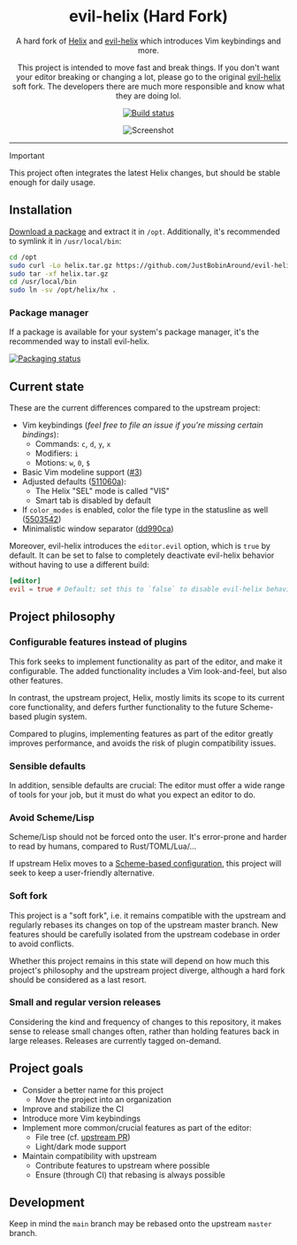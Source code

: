 <div align="center">

<h1>evil-helix (Hard Fork)</h1>

A hard fork of [Helix](https://helix-editor.com) and [evil-helix](https://github.com/usagi-flow/evil-helix) which introduces Vim keybindings and more.

This project is intended to move fast and break things. If you don't want your editor breaking or changing a lot, please go to the original
[evil-helix](https://github.com/usagi-flow/evil-helix) soft fork. The developers there are much more responsible and know what they are
doing lol.

[![Build status](https://img.shields.io/github/actions/workflow/status/JustBobinAround/evil-helix-hard-fork/evil-build-tag.yml?style=for-the-badge&logo=github)](https://github.com/JustBobinAround/evil-helix-hard-fork/actions/workflows/evil-build-tag.yml)

![Screenshot](./screenshot.png)

<hr />

</div>

> [!IMPORTANT]
> This project often integrates the latest Helix changes, but should be stable enough for daily usage.

## Installation

[Download a package](https://github.com/JustBobinAround/evil-helix-hard-fork/releases) and extract it in `/opt`. Additionally, it's recommended to symlink it in `/usr/local/bin`:

```sh
cd /opt
sudo curl -Lo helix.tar.gz https://github.com/JustBobinAround/evil-helix-hard-fork/releases/download/release-<VERSION>/helix-<ARCH>-<OS>.tar.gz
sudo tar -xf helix.tar.gz
cd /usr/local/bin
sudo ln -sv /opt/helix/hx .
```

### Package manager

If a package is available for your system's package manager, it's the recommended way to install evil-helix.

[![Packaging status](https://repology.org/badge/vertical-allrepos/evil-helix.svg)](https://repology.org/project/evil-helix/versions)

## Current state

These are the current differences compared to the upstream project:

-	Vim keybindings (_feel free to file an issue if you're missing certain bindings_):
	-	Commands: `c`, `d`, `y`, `x`
	-	Modifiers: `i`
	-	Motions: `w`, `0`, `$`
-	Basic Vim modeline support ([#3](https://github.com/JustBobinAround/evil-helix-hard-fork/pull/3))
-	Adjusted defaults ([511060a](https://github.com/JustBobinAround/evil-helix-hard-fork/commit/511060abcfcbe9377ec50e8a0ecaf4c0660776bb)):
	-	The Helix "SEL" mode is called "VIS"
	-	Smart tab is disabled by default
-	If `color_modes` is enabled, color the file type in the statusline as well ([5503542](https://github.com/JustBobinAround/evil-helix-hard-fork/commit/5503542c0314936ea91464f2944666ed42fea86c))
-	Minimalistic window separator ([dd990ca](https://github.com/JustBobinAround/evil-helix-hard-fork/commit/dd990cad1cb92a024321aca19728c68cb066dd09))

Moreover, evil-helix introduces the `editor.evil` option, which is `true` by default. It can be set to false to completely deactivate evil-helix behavior without having to use a different build:

```toml
[editor]
evil = true # Default; set this to `false` to disable evil-helix behavior
```

## Project philosophy

### Configurable features instead of plugins

This fork seeks to implement functionality as part of the editor, and make it configurable.
The added functionality includes a Vim look-and-feel, but also other features.

In contrast, the upstream project, Helix, mostly limits its scope to its current core functionality, and defers further functionality to the future Scheme-based plugin system.

Compared to plugins, implementing features as part of the editor greatly improves performance, and avoids the risk of plugin compatibility issues.

### Sensible defaults

In addition, sensible defaults are crucial:
The editor must offer a wide range of tools for your job, but it must do what you expect an editor to do.

### Avoid Scheme/Lisp

Scheme/Lisp should not be forced onto the user.
It's error-prone and harder to read by humans, compared to Rust/TOML/Lua/...

If upstream Helix moves to a [Scheme-based configuration](https://github.com/helix-editor/helix/issues/10389),
this project will seek to keep a user-friendly alternative.

### Soft fork

This project is a "soft fork", i.e. it remains compatible with the upstream and regularly rebases its changes on top of the upstream master branch. New features should be carefully isolated from the upstream codebase in order to avoid conflicts.

Whether this project remains in this state will depend on how much this project's philosophy and the upstream project diverge, although a hard fork should be considered as a last resort.

### Small and regular version releases

Considering the kind and frequency of changes to this repository, it makes sense to release small changes often, rather than holding features back in large releases. Releases are currently tagged on-demand.

## Project goals

-	Consider a better name for this project
	-	Move the project into an organization
-	Improve and stabilize the CI
-	Introduce more Vim keybindings
-	Implement more common/crucial features as part of the editor:
	-	File tree (cf. [upstream PR](https://github.com/helix-editor/helix/pull/5768))
	-	Light/dark mode support
-	Maintain compatibility with upstream
	-	Contribute features to upstream where possible
	-	Ensure (through CI) that rebasing is always possible

## Development

Keep in mind the `main` branch may be rebased onto the upstream `master` branch.
